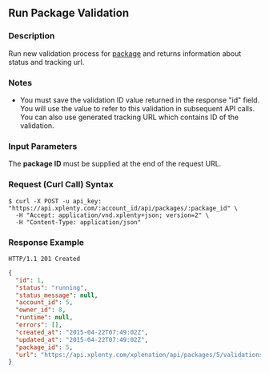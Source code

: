 ## Run Package Validation

### Description
Run new validation process for [package](https://github.com/xplenty/xplenty-api-doc-v2/blob/master/resources/package.md) and returns information about status and tracking url.

### Notes
* You must save the validation ID value returned in the response "id" field. You will use the value to refer to this validation in subsequent API calls. You can also use generated tracking URL which contains ID of the validation.

### Input Parameters
The **package ID** must be supplied at the end of the request URL.

### Request (Curl Call) Syntax
```shell
$ curl -X POST -u api_key: "https://api.xplenty.com/:account_id/api/packages/:package_id" \
  -H "Accept: application/vnd.xplenty+json; version=2" \
  -H "Content-Type: application/json"
```

### Response Example
```HTTP
HTTP/1.1 201 Created
```

```json
{
  "id": 1,
  "status": "running",
  "status_message": null,
  "account_id": 5,
  "owner_id": 8,
  "runtime": null,
  "errors": [],
  "created_at": "2015-04-22T07:49:02Z",
  "updated_at": "2015-04-22T07:49:02Z",
  "package_id": 5,
  "url": "https://api.xplenty.com/xplenation/api/packages/5/validations/1"
}
```
